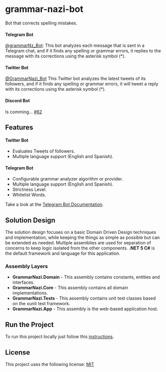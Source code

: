 # grammar-nazi-bot
Bot that corrects spelling mistakes.

#### Telegram Bot
[@grammarNz_Bot](https://t.me/grammarNz_Bot): This bot analyzes each message that is sent in a Telegram chat, and if it finds any spelling or grammar errors, it replies to the message with its corrections using the asterisk symbol (*).

#### Twitter Bot
[@GrammarNazi_Bot](https://twitter.com/GrammarNazi_Bot) This Twitter bot analyzes the latest tweets of its followers, and if it finds any spelling or grammar errors, it will tweet a reply with its corrections using the asterisk symbol (*).

#### Discord Bot
Is comming... [#62](https://github.com/nminaya/grammar-nazi-bot/issues/62) 

## Features
#### Twitter Bot
- Evaluates Tweets of followers.
- Multiple language support (English and Spanish).
#### Telegram Bot
- Configurable grammar analyzer algorithm or provider.
- Multiple language support (English and Spanish).
- Strictness Level.
- Whitelist Words.

Take a look at the [Telegram Bot Documentation](https://github.com/nminaya/grammar-nazi-bot/wiki/GrammarNazi-Telegram-Bot).

## Solution Design
The solution design focuses on a basic Domain Driven Design techniques and implementation, while keeping the things as simple as possible but can be extended as needed. Multiple assemblies are used for separation of concerns to keep logic isolated from the other components. **.NET 5 C#** is the default framework and language for this application.

### Assembly Layers
-   **GrammarNazi.Domain**  - This assembly contains constants, entities and interfaces.
-   **GrammarNazi.Core**  - This assembly contains all domain implementations.
-   **GrammarNazi.Tests**  - This assembly contains unit test classes based on the xunit test framework.
-   **GrammarNazi.App**  - This assembly is the web-based application host.

## Run the Project
To run this project locally just follow this [instructions](https://github.com/nminaya/grammar-nazi-bot/wiki/Run-the-Project).

## License

This project uses the following license: [MIT](<https://choosealicense.com/licenses/mit/>)
